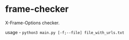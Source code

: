 # frame-checker
X-Frame-Options checker. <br>

usage - `python3 main.py [-f;--file] file_with_urls.txt`
